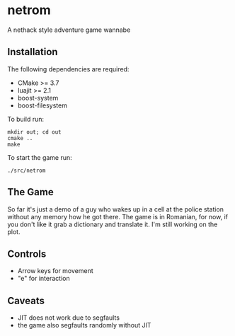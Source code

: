 netrom
======

A nethack style adventure game wannabe

Installation
------------
The following dependencies are required:
- CMake >= 3.7
- luajit >= 2.1
- boost-system
- boost-filesystem

To build run:
```
mkdir out; cd out
cmake ..
make
```

To start the game run:
```
./src/netrom
```

The Game
--------
So far it's just a demo of a guy who wakes up in a cell at the police station without any memory how he got there. The game is in Romanian, for now, if you don't like it grab a dictionary and translate it. I'm still working on the plot.

Controls
---------
- Arrow keys for movement
- "e" for interaction

Caveats
-------
- JIT does not work due to segfaults
- the game also segfaults randomly without JIT
